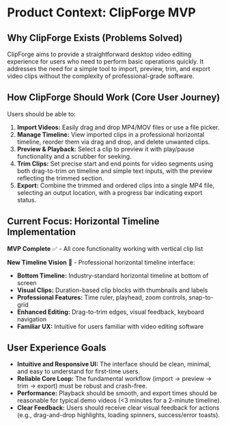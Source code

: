 # Product Context: ClipForge MVP

## Why ClipForge Exists (Problems Solved)

ClipForge aims to provide a straightforward desktop video editing experience for users who need to perform basic operations quickly. It addresses the need for a simple tool to import, preview, trim, and export video clips without the complexity of professional-grade software.

## How ClipForge Should Work (Core User Journey)

Users should be able to:

1.  **Import Videos:** Easily drag and drop MP4/MOV files or use a file picker.
2.  **Manage Timeline:** View imported clips in a professional horizontal timeline, reorder them via drag and drop, and delete unwanted clips.
3.  **Preview & Playback:** Select a clip to preview it with play/pause functionality and a scrubber for seeking.
4.  **Trim Clips:** Set precise start and end points for video segments using both drag-to-trim on timeline and simple text inputs, with the preview reflecting the trimmed section.
5.  **Export:** Combine the trimmed and ordered clips into a single MP4 file, selecting an output location, with a progress bar indicating export status.

## Current Focus: Horizontal Timeline Implementation

**MVP Complete** ✅ - All core functionality working with vertical clip list

**New Timeline Vision** 🎯 - Professional horizontal timeline interface:
- **Bottom Timeline:** Industry-standard horizontal timeline at bottom of screen
- **Visual Clips:** Duration-based clip blocks with thumbnails and labels
- **Professional Features:** Time ruler, playhead, zoom controls, snap-to-grid
- **Enhanced Editing:** Drag-to-trim edges, visual feedback, keyboard navigation
- **Familiar UX:** Intuitive for users familiar with video editing software

## User Experience Goals

*   **Intuitive and Responsive UI:** The interface should be clean, minimal, and easy to understand for first-time users.
*   **Reliable Core Loop:** The fundamental workflow (import → preview → trim → export) must be robust and crash-free.
*   **Performance:** Playback should be smooth, and export times should be reasonable for typical demo videos (<3 minutes for a 2-minute timeline).
*   **Clear Feedback:** Users should receive clear visual feedback for actions (e.g., drag-and-drop highlights, loading spinners, success/error toasts).
